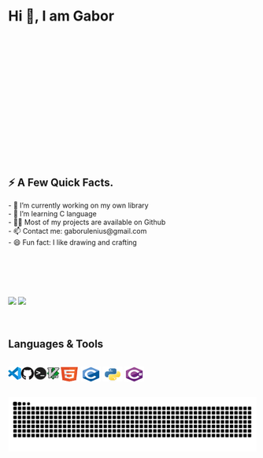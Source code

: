 # Hi 👋, I am Gabor

<!-- 👯 I’m looking to collaborate on ...
- 🤔 I’m looking for help with ...
- 💬 Ask me about ... 
- 📫 How to reach me: ...
- 😄 Pronouns: ...
- ⚡ Fun fact: ...

[![42 Profile Card](https://1337-readme.vercel.app/api/profile?cursus=42&dark=true&login=ghorvath)](https://github.com/mohouyizme/1337-readme)

  ##⚡️ A Few Quick Facts  
   - 🔭 I’m currently working on my own library
   - 🌱 I’m learning C language
   - 👨‍💻 Most of my projects are available on Github.
-->

<div style="display: inline_block"><br>
  <img align="right" alt="Rafa-pic" height="270" width="520" style="border-radius:150px;" src="https://1337-readme.vercel.app/api/profile?cursus=42&dark=true&login=ghorvath">
  <div style="display: inline_block"><br>
    <h2>⚡️ A Few Quick Facts.</h2> 
    -  🔭 I’m currently working on my own library <br>
    -  🌱 I’m learning C language <br>
    -  👨‍💻 Most of my projects are available on Github <br>
    -  📫 Contact me: gaborulenius@gmail.com <br>
    -  😄 Fun fact: I like drawing and crafting
  </div>
</div>
<br>
<br>
<br>
<br>
<br>
<div style="display: inline_block"><br>
  <img height="150em" src="https://github-readme-stats.vercel.app/api?username=mobahug&show_icons=true&theme=dark&include_all_commits=true&count_private=true">
  <img height="150em" src="https://github-readme-stats.vercel.app/api/top-langs/?username=mobahug&layout=compact&langs_count=7&theme=dark">
<br>
<br>
<br>
 <h2>Languages & Tools</h2> 
<div style="display: inline_block"><br>
  <img align="left" alt="Visual Studio Code" width="26px" src="https://raw.githubusercontent.com/github/explore/80688e429a7d4ef2fca1e82350fe8e3517d3494d/topics/visual-studio-code/visual-studio-code.png">
  <img align="center" alt="Rafa-HTML" height="30" width="40" src="https://raw.githubusercontent.com/devicons/devicon/master/icons/html5/html5-original.svg">
  <img align="center" alt="Rafa-C" height="30" width="40" src="https://raw.githubusercontent.com/devicons/devicon/master/icons/c/c-original.svg">
  <img align="center" alt="Rafa-Python" height="30" width="40" src="https://raw.githubusercontent.com/devicons/devicon/master/icons/python/python-original.svg">
  <img align="center" alt="Rafa-Csharp" height="30" width="40" src="https://raw.githubusercontent.com/devicons/devicon/master/icons/csharp/csharp-original.svg">
  <img align="left" alt="GitHub" width="26px" src="https://raw.githubusercontent.com/github/explore/78df643247d429f6cc873026c0622819ad797942/topics/github/github.png">
  <img align="left" alt="Terminal" width="26px" src="https://raw.githubusercontent.com/github/explore/80688e429a7d4ef2fca1e82350fe8e3517d3494d/topics/terminal/terminal.png">
  <img align="left" alt="Vim" width="26px" src="https://raw.githubusercontent.com/github/explore/80688e429a7d4ef2fca1e82350fe8e3517d3494d/topics/vim/vim.png">
</div>
<br>

![snake gif](https://github.com/mobahug/mobahug/blob/output/github-contribution-grid-snake.svg)
